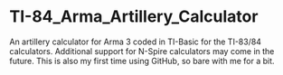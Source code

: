 # TI-84_Arma_Artillery_Calculator
 An artillery calculator for Arma 3 coded in TI-Basic for the TI-83/84 calculators. Additional support for N-Spire calculators may come in the future. This is also my first time using GitHub, so bare with me for a bit.
